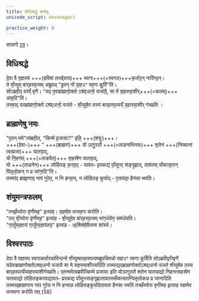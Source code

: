 ```yaml
---
title: विधिश्रद्धे कर्मसु
unicode_script: devanagari

practice_weight: 0
---
```


सायणो [ऽत्र](https://archive.org/stream/Anandashram_Samskrita_Granthavali_Anandashram_Sanskrit_Series/ASS_042_Krishna_Yajurvediya_Taittiriya_Samhita_Part_5_-_Kasinath_Sastri_Agase_1946#page/n92/mode/1up)।

## विधिश्रद्धे
दे॒वा वै य॒ज्ञस्य॑ +++(हविषां तत्तद्देवाय)+++ स्वगा+++(=स्वगत)+++क॒र्तार॒न् नावि॑न्द॒न्।  
ते शँ॒य्युम् बा॑र्‌हस्प॒त्यम् अ॑ब्रुवन्न् "इ॒मन् नो॑ य॒ज्ञ२ꣳ स्व॒गा कु॒र्वि"ति॑।  
सो॑ऽब्रवी॒द् वर॑व्ँ वृणै। "यद् ए॒वाब्रा॑ह्मणो॒क्तो ऽश्र॑द्दधानो॒ यजा॑तै॒, सा मे॑ य॒ज्ञस्या॒शीर्+++(=फलम्)+++ अ॑स॒दि"ति॑।  
तस्मा॒द् यदब्रा॑ह्मणो॒क्तो ऽश्र॑द्दधानो॒ यज॑ते - शँ॒य्युमे॒व तस्य॑ बार्‌हस्प॒त्यय्ँ य॒ज्ञस्या॒शीर् ग॑च्छति ।  

## ब्राह्मणेषु नयः
"ए॒तन् ममे"त्य॑ब्रवी॒त्, "किम्मे॑ प्र॒जायाः॑?" इति॒ +++(शंयुः)+++।  
+++(देवाः-)+++ " +++(ब्राह्मणं)+++ यो॑ ऽपगु॒रातै॑ +++(=ताडनाभिनयः)+++ श॒तेन॑ +++(निष्कानां त्वत्प्रजा)+++ यातया॒द्,  
यो नि॒हन॑त् +++(=ताडयेत्)+++ स॒हस्रे॑ण यातया॒द्,  
यो +++(ताडनेन)+++ लोहि॑तङ् क॒रव॒द् - याव॑तᳶ प्र॒स्कद्य॑ पाँ॒सून्त् स॑ङ्गृ॒ह्णात्, ताव॑तस् सँव्वत्स॒रान् पि॑तृलो॒कन् न प्र जा॑ना॒दि"ति॑।  
तस्मा॑द् ब्राह्म॒णाय॒ नाप॑ गुरेत॒, न नि ह॑न्या॒न्, न लोहि॑तङ् कुर्याद् - ए॒ताव॑ता॒ हैन॑सा भवति।

## शंयुमन्त्रफलम्
"तच्छँ॒य्योरा वृ॑णीमह॒" इत्या॑ह। य॒ज्ञमे॒व तत्स्व॒गा क॑रोति।  
"तत् शँ॒य्योरा वृ॑णीमह॒" इत्या॑ह - शँ॒य्युमे॒व बा॑र्‌हस्प॒त्यम् भा॑ग॒धेये॑न॒ सम॑र्धयति।  
"गा॒तुँय्य॒ज्ञाय॑ गा॒तुँय्य॒ज्ञप॑तय॒" इत्या॑ह - आ॒शिष॑मे॒वैतामा शा॑स्ते।  


## विश्वरपाठः
देवा वै यज्ञस्य स्वगाकर्तारन्नाविन्दन्ते शँय्युम्बार्‌हस्पत्यमब्रुवन्निमन्नो यज्ञ२ꣳ स्वगा कुर्विति सोऽब्रवीद्वरँव्वृणै यदेवाब्राह्मणोक्तोऽश्रद्दधानो यजातै सा मे यज्ञस्याशीरसदिति तस्माद्यदब्राह्मणोक्तोऽश्रद्दधानो यजते शँय्युमेव तस्य बार्‌हस्पत्यँय्यज्ञस्याशीर्गच्छति। एतन्ममेत्यब्रवीत्किम्मे प्रजायाः इति योऽपगुरातै शतेन यातयाद्यो निहनत्सहस्रेण यातयाद्यो लोहितङ्करवद्यावतᳶ प्रस्कद्य पाँसून्त्सङ्गृह्णात्तावतस्सँव्वत्सरान्पितृलोकन्न प्र जानादिति तस्माद्ब्राह्मणाय नाप गुरेत न नि हन्यान्न लोहितङ्कुर्यादेतावता हैनसा भवति तच्छँय्योरा वृणीमह इत्याह यज्ञमेव तत्स्वगा करोति तत् [58]